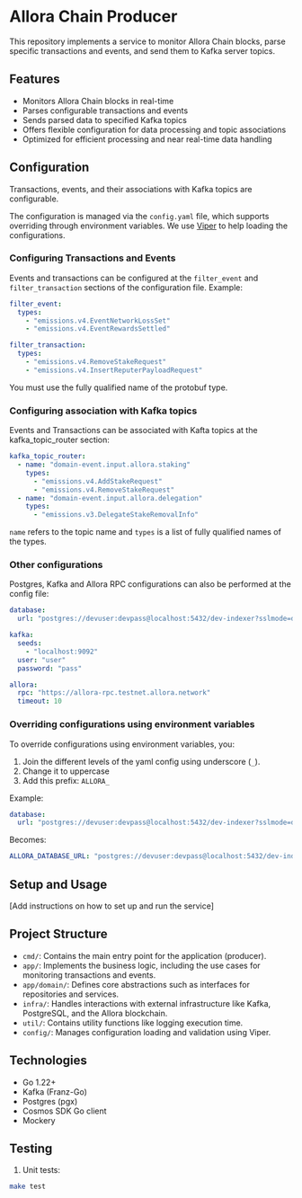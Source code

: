 # Allora Chain Producer

This repository implements a service to monitor Allora Chain blocks, parse specific transactions and events, and send them to Kafka server topics.

## Features

- Monitors Allora Chain blocks in real-time
- Parses configurable transactions and events
- Sends parsed data to specified Kafka topics
- Offers flexible configuration for data processing and topic associations
- Optimized for efficient processing and near real-time data handling

## Configuration

Transactions, events, and their associations with Kafka topics are configurable.

The configuration is managed via the `config.yaml` file, which supports overriding through environment variables. We use [Viper](https://github.com/spf13/viper) to help loading the configurations.

### Configuring Transactions and Events

Events and transactions can be configured at the `filter_event` and `filter_transaction` sections of the configuration file. Example:

```yaml
filter_event:
  types:
    - "emissions.v4.EventNetworkLossSet"
    - "emissions.v4.EventRewardsSettled"

filter_transaction:
  types:
    - "emissions.v4.RemoveStakeRequest"
    - "emissions.v4.InsertReputerPayloadRequest"
```

You must use the fully qualified name of the protobuf type.

### Configuring association with Kafka topics

Events and Transactions can be associated with Kafta topics at the kafka_topic_router section:

```yaml
kafka_topic_router:
  - name: "domain-event.input.allora.staking"
    types:
      - "emissions.v4.AddStakeRequest"
      - "emissions.v4.RemoveStakeRequest"
  - name: "domain-event.input.allora.delegation"
    types:
      - "emissions.v3.DelegateStakeRemovalInfo"
```

`name` refers to the topic name and `types` is a list of fully qualified names of the types.

### Other configurations

Postgres, Kafka and Allora RPC configurations can also be performed at the config file:

```yaml
database:
  url: "postgres://devuser:devpass@localhost:5432/dev-indexer?sslmode=disable"

kafka:
  seeds:
    - "localhost:9092"
  user: "user"
  password: "pass"

allora:
  rpc: "https://allora-rpc.testnet.allora.network"
  timeout: 10

```

### Overriding configurations using environment variables

To override configurations using environment variables, you:
1. Join the different levels of the yaml config using underscore (`_`).
2. Change it to uppercase
3. Add this prefix: `ALLORA_`

Example:

```yaml
database:
  url: "postgres://devuser:devpass@localhost:5432/dev-indexer?sslmode=disable"
```

Becomes:

```yaml
ALLORA_DATABASE_URL: "postgres://devuser:devpass@localhost:5432/dev-indexer?sslmode=disable"
```

## Setup and Usage

[Add instructions on how to set up and run the service]

## Project Structure

- `cmd/`: Contains the main entry point for the application (producer).
- `app/`: Implements the business logic, including the use cases for monitoring transactions and events.
- `app/domain/`: Defines core abstractions such as interfaces for repositories and services.
- `infra/`: Handles interactions with external infrastructure like Kafka, PostgreSQL, and the Allora blockchain.
- `util/`: Contains utility functions like logging execution time.
- `config/`: Manages configuration loading and validation using Viper.

## Technologies

- Go 1.22+
- Kafka (Franz-Go)
- Postgres (pgx)
- Cosmos SDK Go client
- Mockery

## Testing

1. Unit tests:
```bash
make test
```

